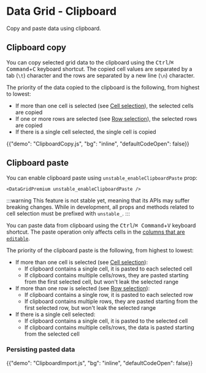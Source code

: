 # Data Grid - Clipboard

<p class="description">Copy and paste data using clipboard.</p>

## Clipboard copy

You can copy selected grid data to the clipboard using the <kbd class="key">Ctrl</kbd>/<kbd class="key">⌘ Command</kbd>+<kbd class="key">C</kbd> keyboard shortcut.
The copied cell values are separated by a tab (`\t`) character and the rows are separated by a new line (`\n`) character.

The priority of the data copied to the clipboard is the following, from highest to lowest:

- If more than one cell is selected (see [Cell selection](/x/react-data-grid/cell-selection/)), the selected cells are copied
- If one or more rows are selected (see [Row selection](/x/react-data-grid/row-selection/)), the selected rows are copied
- If there is a single cell selected, the single cell is copied

{{"demo": "ClipboardCopy.js", "bg": "inline", "defaultCodeOpen": false}}

## Clipboard paste [<span class="plan-premium"></span>](/x/introduction/licensing/#premium-plan)

You can enable clipboard paste using `unstable_enableClipboardPaste` prop:

```tsx
<DataGridPremium unstable_enableClipboardPaste />
```

:::warning
This feature is not stable yet, meaning that its APIs may suffer breaking changes.
While in development, all props and methods related to cell selection must be prefixed with `unstable_`.
:::

You can paste data from clipboard using the <kbd class="key">Ctrl</kbd>/<kbd class="key">⌘ Command</kbd>+<kbd class="key">V</kbd> keyboard shortcut.
The paste operation only affects cells in the [columns that are `editable`](/x/react-data-grid/editing/#making-a-column-editable).

The priority of the clipboard paste is the following, from highest to lowest:

- If more than one cell is selected (see [Cell selection](/x/react-data-grid/cell-selection/)):
  - If clipboard contains a single cell, it is pasted to each selected cell
  - If clipboard contains multiple cells/rows, they are pasted starting from the first selected cell, but won't leak the selected range
- If more than one row is selected (see [Row selection](/x/react-data-grid/row-selection/)):
  - If clipboard contains a single row, it is pasted to each selected row
  - If clipboard contains multiple rows, they are pasted starting from the first selected row, but won't leak the selected range
- If there is a single cell selected:
  - If clipboard contains a single cell, it is pasted to the selected cell
  - If clipboard contains multiple cells/rows, the data is pasted starting from the selected cell

### Persisting pasted data

{{"demo": "ClipboardImport.js", "bg": "inline", "defaultCodeOpen": false}}
